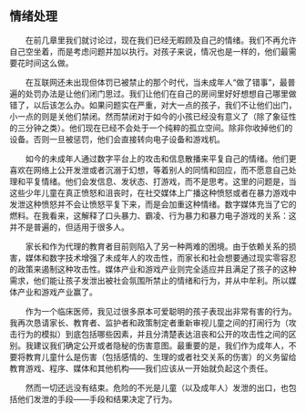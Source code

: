 ## 情绪处理

&emsp;&emsp;在前几章里我们就讨论过，现在我们已经无暇顾及自己的情绪。我们不再允许自己空坐着，而是考虑问题并加以执行。对孩子来说，情况也是一样的，他们最需要花时间这么做。

&emsp;&emsp;在互联网还未出现但体罚已被禁止的那个时代，当未成年人“做了错事”，最普遍的处罚办法是让他们闭门思过。我们让他们在自己的房间里好好想想自己哪里做错了，以后该怎么办。如果问题实在严重，对大一点的孩子，我们不让他们出门，小一点的则是关他们禁闭。然而禁闭对于如今的小孩已经没有意义了（除了象征性的三分钟之类）。他们现在已经不会处于一个纯粹的孤立空间。除非你收掉他们的设备。否则一旦被惩罚，他们会直接转向电子设备和游戏机。

&emsp;&emsp;如今的未成年人通过数字平台上的攻击和信息散播来平复自己的情绪。他们更喜欢在网络上公开发泄或者沉溺于幻想，等着别人的同情和回应，而不愿意自己处理和平复情绪。他们会发信息、发状态、打游戏，而不是思考。这里的问题是，当这些少年儿童在真正愤怒和沮丧时，在社交媒体上广播这种愤怒或者在暴力游戏中发泄这种愤怒并不会让愤怒平复下来，而是会加重这种情绪。数字媒体充当了它的燃料。在我看来，这解释了口头暴力、霸凌、行为暴力和暴力电子游戏的关系：这并不是普遍的，但适用于很多人。

&emsp;&emsp;家长和作为代理的教育者目前则陷入了另一种两难的困境。由于依赖关系的损害，媒体和数字技术增强了未成年人的攻击性，而家长和社会想要通过现实零容忍的政策来遏制这种攻击性。媒体产业和游戏产业则完全适应并且满足了孩子的这种需求，他们能让孩子发泄出被社会氛围所禁止的情绪和行为，并从中牟利。所以媒体产业和游戏产业赢了。

&emsp;&emsp;作为一个临床医师，我见过很多原本可爱聪明的孩子表现出非常有害的行为。我再次恳请家长、教育者、监护者和政策制定者重新审视儿童之间的打闹行为（攻击行为的模拟）到底包括哪些因素，并且分清楚表达沮丧和公开的攻击性之间的区别。我建议我们确定公开或者隐秘的伤害意图。最重要的是，我们作为成年人，不要将教育儿童什么是伤害（包括感情的、生理的或者社交关系的伤害）的义务留给教育游戏、程序、媒体和其他机构——我们应该从一开始就负起这个责任。

&emsp;&emsp;然而一切还远没有结束。危险的不光是儿童（以及成年人）发泄的出口，也包括他们发泄的手段——手段和结果决定了行为。